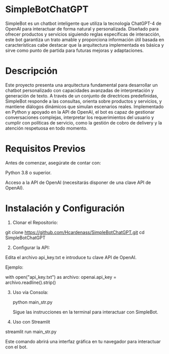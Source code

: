 # SimpleBotChatGPT

SimpleBot es un chatbot inteligente que utiliza la tecnología ChatGPT-4 de OpenAI para interactuar de forma natural y personalizada. Diseñado para ofrecer productos y servicios siguiendo reglas específicas de interacción, este bot garantiza un trato amable y proporciona información útil basada en características cabe destacar que la arquitectura implementada es básica y sirve como punto de partida para futuras mejoras y adaptaciones.

# Descripción
Este proyecto presenta una arquitectura fundamental para desarrollar un chatbot personalizado con capacidades avanzadas de interpretación y generación de texto. A través de un conjunto de directrices predefinidas, SimpleBot responde a las consultas, orienta sobre productos y servicios, y mantiene diálogos dinámicos que simulan escenarios reales. Implementado en Python y apoyado en la API de OpenAI, el bot es capaz de gestionar conversaciones complejas, interpretar los requerimientos del usuario y cumplir con políticas de servicio, como la gestión de cobro de delivery y la atención respetuosa en todo momento.


# Requisitos Previos
Antes de comenzar, asegúrate de contar con:

Python 3.8 o superior.

Acceso a la API de OpenAI (necesitarás disponer de una clave API de OpenAI).


# Instalación y Configuración

1. Clonar el Repositorio:

git clone https://github.com/Hcardenass/SimpleBotChatGPT.git
cd SimpleBotChatGPT

2. Configurar la API:

Edita el archivo api_key.txt e introduce tu clave API de OpenAI.

Ejemplo:

with open("api_key.txt") as archivo:
    openai.api_key = archivo.readline().strip()

3. Uso vía Consola:

   python main_str.py
   
   Sigue las instrucciones en la terminal para interactuar con SimpleBot.

5. Uso con Streamlit

streamlit run main_str.py

Este comando abrirá una interfaz gráfica en tu navegador para interactuar con el bot.
